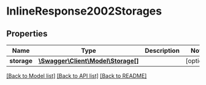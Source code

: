 # InlineResponse2002Storages

## Properties
Name | Type | Description | Notes
------------ | ------------- | ------------- | -------------
**storage** | [**\Swagger\Client\Model\Storage[]**](Storage.md) |  | [optional] 

[[Back to Model list]](../README.md#documentation-for-models) [[Back to API list]](../README.md#documentation-for-api-endpoints) [[Back to README]](../README.md)


